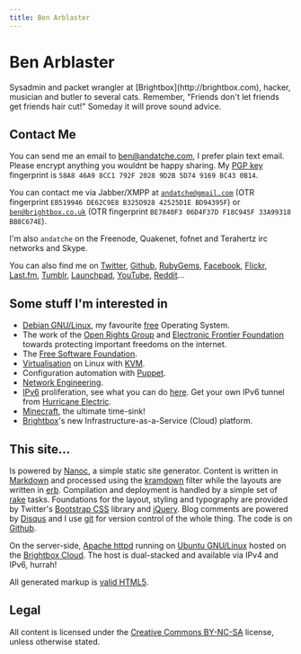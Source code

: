 ```yaml
--- 
title: Ben Arblaster
---
```

<h1>Ben Arblaster</h1>
Sysadmin and packet wrangler at [Brightbox](http://brightbox.com), hacker, musician and butler to several cats. Remember, "Friends don't let friends get friends hair cut!" Someday it will prove sound advice.

## Contact Me

You can send me an email to [ben@andatche.com](mailto:ben@andatche.com), I prefer plain text email. Please encrypt anything you wouldnt be happy sharing. My [PGP key](/andatche.asc) fingerprint is <code>58A8 46A9 8CC1 792F 2028  9D2B 5D74 9169 BC43 0B14</code>.

You can contact me via Jabber/XMPP at <code>andatche@gmail.com</code> (OTR fingerprint <code>EB519946 DE62C9E8 B325D928 42525D1E BD94395F</code>) or <code>ben@brightbox.co.uk</code> (OTR fingerprint <code>BE7840F3 06D4F37D F18C945F 33A99318 BB8C674E</code>).

I'm also <code>andatche</code> on the Freenode, Quakenet, fofnet and Terahertz irc networks and Skype. 

You can also find me on [Twitter](http://twitter.com/andatche), [Github](https://github.com/andatche), [RubyGems](https://rubygems.org/profiles/andatche), [Facebook](http://facebook.com/andatche), [Flickr](http://www.flickr.com/photos/andatche), [Last.fm](http://www.last.fm/user/andatche), [Tumblr](http://sketches.andatche.com), [Launchpad](https://launchpad.net/~andatche), [YouTube](http://www.youtube.com/user/andatche), [Reddit](http://www.reddit.com/user/andatche)...

## Some stuff I'm interested in

* [Debian GNU/Linux](http://debian.org), my favourite [free](http://www.debian.org/intro/free) Operating System.
* The work of the [Open Rights Group](http://www.openrightsgroup.org) and [Electronic Frontier Foundation](https://www.eff.org) towards protecting important freedoms on the internet.
* The [Free Software Foundation](http://www.fsf.org/).
* [Virtualisation](http://libvirt.org/) on Linux with [KVM](http://www.linux-kvm.org/page/Main_Page).
* Configuration automation with [Puppet](http://puppetlabs.com).
* [Network Engineering](/blog/tag/networking/).
* [IPv6](http://en.wikipedia.org/wiki/IPv6) proliferation, see what you can do [here](http://www.ipv6actnow.org/). Get your own IPv6 tunnel from [Hurricane Electric](http://www.tunnelbroker.net/).
* [Minecraft](http://andatche.com/minecraft/), the ultimate time-sink!
* [Brightbox](http://brightbox.com)'s new Infrastructure-as-a-Service (Cloud) platform.

## This site...

Is powered by [Nanoc](http://nanoc.stoneship.org/), a simple static site generator. Content is written in [Markdown](http://daringfireball.net/projects/markdown/) and processed using the [kramdown](http://kramdown.rubyforge.org) filter while the layouts are written in [erb](http://en.wikipedia.org/wiki/ERuby). Compilation and deployment is handled by a simple set of [rake](http://rake.rubyforge.org/) tasks. Foundations for the layout, styling and typography are provided by Twitter's [Bootstrap CSS](http://twitter.github.com/bootstrap/) library and [jQuery](http://jquery.com/). Blog comments are powered by [Disqus](http://disqus.com) and I use [git](http://git-scm.com/) for version control of the whole thing. The code is on [Github](https://github.com/andatche/andatche.com).

On the server-side, [Apache httpd](http://httpd.apache.org/) running on [Ubuntu GNU/Linux](http://www.ubuntu.com/) hosted on the [Brightbox Cloud](http://brightbox.com). The host is dual-stacked and available via IPv4 and IPv6, hurrah!

All generated markup is [valid HTML5](http://validator.w3.org/check?uri=referer).

## Legal

All content is licensed under the [Creative Commons BY-NC-SA](http://creativecommons.org/licenses/by-nc-sa/3.0/) license, unless otherwise stated.

